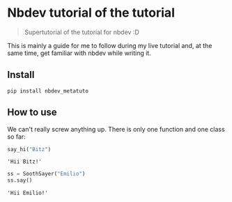 # Nbdev tutorial of the tutorial
> Supertutorial of the tutorial for nbdev :D


This is mainly a guide for me to follow during my live tutorial and, at the same time, get familiar with nbdev while writing it. 

## Install

`pip install nbdev_metatuto`

## How to use

We can't really screw anything up. There is only one function and one class so far:

```python
say_hi("Bitz")
```




    'Hii Bitz!'



```python
ss = SoothSayer("Emilio")
ss.say()
```




    'Hii Emilio!'


